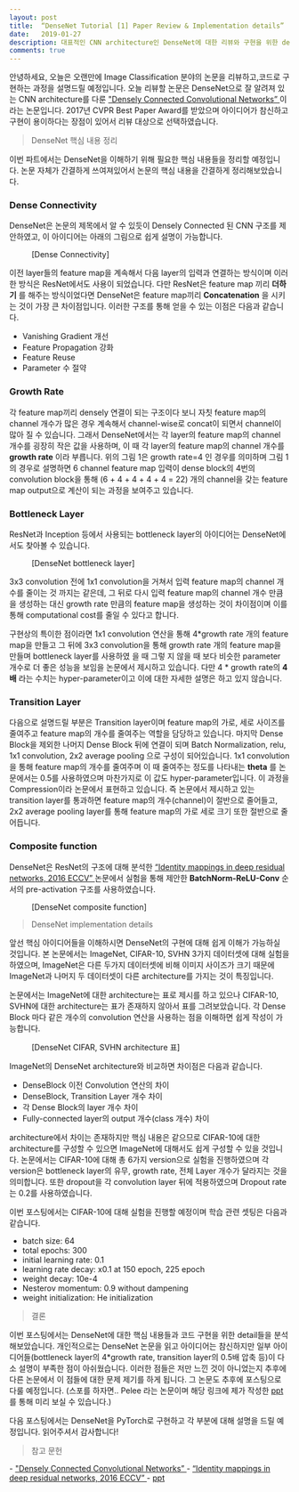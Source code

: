 ```yaml
---
layout: post
title:  “DenseNet Tutorial [1] Paper Review & Implementation details”
date:   2019-01-27
description: 대표적인 CNN architecture인 DenseNet에 대한 리뷰와 구현을 위한 detail들을 분석하고 정리하였습니다.
comments: true
---
```


안녕하세요, 오늘은 오랜만에 Image Classification 분야의 논문을 리뷰하고,코드로 구현하는 과정을 설명드릴 예정입니다. 
오늘 리뷰할 논문은 DenseNet으로 잘 알려져 있는 CNN architecture를 다룬 
<a href="https://arxiv.org/pdf/1608.06993.pdf" target="_blank"> "Densely Connected Convolutional Networks” </a>
이라는 논문입니다. 
2017년 CVPR Best Paper Award를 받았으며 아이디어가 참신하고 구현이 용이하다는 장점이 있어서 리뷰 대상으로 선택하였습니다.
 
<blockquote> DenseNet 핵심 내용 정리 </blockquote>

이번 파트에서는 DenseNet을 이해하기 위해 필요한 핵심 내용들을 정리할 예정입니다. 논문 자체가 간결하게 쓰여져있어서 논문의 핵심 내용을 간결하게 정리해보았습니다.

### Dense Connectivity

DenseNet은 논문의 제목에서 알 수 있듯이 Densely Connected 된 CNN 구조를 제안하였고, 이 아이디어는 아래의 그림으로 쉽게 설명이 가능합니다.
<figure>
	<img src="{{ '/assets/img/densenet/1.png' | prepend: site.baseurl }}" alt=""> 
	<figcaption> [Dense Connectivity] </figcaption>
</figure> 

이전 layer들의 feature map을 계속해서 다음 layer의 입력과 연결하는 방식이며 이러한 방식은 ResNet에서도 사용이 되었습니다. 
다만 ResNet은 feature map 끼리 **더하기** 를 해주는 방식이었다면 DenseNet은 feature map끼리 **Concatenation** 을 시키는 것이 가장 큰 차이점입니다. 
이러한 구조를 통해 얻을 수 있는 이점은 다음과 같습니다.
- Vanishing Gradient 개선
- Feature Propagation 강화
- Feature Reuse 
- Parameter 수 절약

### Growth Rate

각 feature map끼리 densely 연결이 되는 구조이다 보니 자칫 feature map의 channel 개수가 많은 경우 계속해서 channel-wise로 concat이 되면서 channel이 많아 질 수 있습니다. 
그래서 DenseNet에서는 각 layer의 feature map의 channel 개수를 굉장히 작은 값을 사용하며, 이 때 각 layer의 feature map의 channel 개수를 **growth rate** 이라 부릅니다.
위의 그림 1은 growth rate=4 인 경우를 의미하며 그림 1의 경우로 설명하면 6 channel feature map 입력이 dense block의 4번의 convolution block을 통해 (6 + 4 + 4 + 4 + 4 = 22) 개의 channel을 갖는 feature map output으로 계산이 되는 과정을 보여주고 있습니다.  

### Bottleneck Layer
ResNet과 Inception 등에서 사용되는 bottleneck layer의 아이디어는 DenseNet에서도 찾아볼 수 있습니다. 

<figure>
	<img src="{{ '/assets/img/densenet/2.png' | prepend: site.baseurl }}" alt=""> 
	<figcaption> [DenseNet bottleneck layer] </figcaption>
</figure> 

3x3 convolution 전에 1x1 convolution을  거쳐서 입력 feature map의 channel 개수를 줄이는 것 까지는 같은데, 그 뒤로 다시 입력 feature map의 channel 개수 만큼을 생성하는 대신 growth rate 만큼의  feature map을 생성하는 것이 차이점이며 이를 통해 computational cost를 줄일 수 있다고 합니다. 

구현상의 특이한 점이라면 1x1 convolution 연산을 통해 4*growth rate 개의 feature map을 만들고 그 뒤에 3x3 convolution을 통해 growth rate 개의 feature map을 만들며 bottleneck layer를 사용하였 을 때 그렇 지 않을 때 보다 비슷한 parameter 개수로 더 좋은 성능을 보임을 논문에서 제시하고 있습니다. 
다만 4 * growth rate의 **4배** 라는 수치는 hyper-parameter이고 이에 대한 자세한 설명은 하고 있지 않습니다. 

### Transition Layer
다음으로 설명드릴 부분은 Transition layer이며 feature map의 가로, 세로 사이즈를 줄여주고 feature map의 개수를 줄여주는 역할을 담당하고 있습니다. 
마지막 Dense Block을 제외한 나머지 Dense Block 뒤에 연결이 되며 Batch Normalization, relu, 1x1 convolution, 2x2 average pooling 으로 구성이 되어있습니다. 
1x1 convolution을 통해 feature map의 개수를 줄여주며 이 때 줄여주는 정도를 나타내는 **theta** 를 논문에서는 0.5를 사용하였으며 마찬가지로 이 값도 hyper-parameter입니다. 
이 과정을 Compression이라 논문에서 표현하고 있습니다. 
즉 논문에서 제시하고 있는 transition layer를 통과하면 feature map의 개수(channel)이 절반으로 줄어들고, 2x2 average pooling layer를 통해 feature map의 가로 세로 크기 또한 절반으로 줄어듭니다. 

### Composite function
DenseNet은 ResNet의 구조에 대해 분석한 
<a href="https://arxiv.org/pdf/1603.05027.pdf" target="_blank"> “Identity mappings in deep residual networks, 2016 ECCV” </a>
논문에서 실험을 통해 제안한 **BatchNorm-ReLU-Conv** 순서의 pre-activation 구조를 사용하였습니다. 

<figure>
	<img src="{{ '/assets/img/densenet/3.png' | prepend: site.baseurl }}" alt=""> 
	<figcaption> [DenseNet composite function] </figcaption>
</figure> 

<blockquote> DenseNet implementation details </blockquote>
앞선 핵심 아이디어들을 이해하시면 DenseNet의 구현에 대해 쉽게 이해가 가능하실 것입니다. 
본 논문에서는 ImageNet, CIFAR-10, SVHN 3가지 데이터셋에 대해 실험을 하였으며, ImageNet은 다른 두가지 데이터셋에 비해 이미지 사이즈가 크기 때문에 ImageNet과 나머지 두 데이터셋이 다른 architecture를 가지는 것이 특징입니다.

논문에서는 ImageNet에 대한 architecture는 표로 제시를 하고 있으나 CIFAR-10, SVHN에 대한 architecture는 표가 존재하지 않아서 표를 그려보았습니다.
각 Dense Block 마다 같은 개수의 convolution 연산을 사용하는 점을 이해하면 쉽게 작성이 가능합니다. 

<figure>
	<img src="{{ '/assets/img/densenet/4.png' | prepend: site.baseurl }}" alt=""> 
	<figcaption> [DenseNet CIFAR, SVHN architecture 표] </figcaption>
</figure> 

ImageNet의 DenseNet architecture와 비교하면 차이점은 다음과 같습니다.

- DenseBlock 이전 Convolution 연산의 차이
- DenseBlock, Transition Layer 개수 차이
- 각 Dense Block의 layer 개수 차이
- Fully-connected layer의 output 개수(class 개수) 차이

architecture에서 차이는 존재하지만 핵심 내용은 같으므로 CIFAR-10에 대한 architecture를 구성할 수 있으면 ImageNet에 대해서도 쉽게 구성할 수 있을 것입니다.
논문에서는 CIFAR-10에 대해 총 6가지 version으로 실험을 진행하였으며 각 version은 bottleneck layer의 유무, growth rate, 전체 Layer 개수가 달라지는 것을 의미합니다.
또한 dropout을 각 convolution layer 뒤에 적용하였으며 Dropout rate는 0.2를 사용하였습니다. 

이번 포스팅에서는 CIFAR-10에 대해 실험을 진행할 예정이며 학습 관련 셋팅은 다음과 같습니다.

- batch size: 64
- total epochs: 300
- initial learning rate: 0.1
- learning rate decay: x0.1 at 150 epoch, 225 epoch 
- weight decay: 10e-4
- Nesterov momentum: 0.9 without dampening
- weight initialization: He initialization

<blockquote> 결론 </blockquote>  
이번 포스팅에서는 DenseNet에 대한 핵심 내용들과 코드 구현을 위한 detail들을 분석해보았습니다. 
개인적으로는 DenseNet 논문을 읽고 아이디어는 참신하지만 일부 아이디어들(bottleneck layer의 4*growth rate, transition layer의 0.5배 압축 등)이 다소 설명이 부족한 점이 아쉬웠습니다. 
이러한 점들은 저만 느낀 것이 아니었는지 추후에 다른 논문에서 이 점들에 대한 문제 제기를 하게 됩니다. 
그 논문도 추후에 포스팅으로 다룰 예정입니다. (스포를 하자면.. Pelee 라는 논문이며 해당 링크에 제가 작성한 
<a href="https://www.slideshare.net/HoseongLee6/pelee-a-real-time-object-detection-system-on-mobile-devices-paper-review" target="_blank"> ppt </a>  
를 통해 미리 보실 수 있습니다.)

다음 포스팅에서는 DenseNet을 PyTorch로 구현하고 각 부분에 대해 설명을 드릴 예정입니다. 읽어주셔서 감사합니다!

<blockquote> 참고 문헌 </blockquote>  
- <a href="https://arxiv.org/pdf/1608.06993.pdf" target="_blank"> "Densely Connected Convolutional Networks” </a>  
- <a href="https://arxiv.org/pdf/1603.05027.pdf" target="_blank"> “Identity mappings in deep residual networks, 2016 ECCV” </a>  
- <a href="https://www.slideshare.net/HoseongLee6/pelee-a-real-time-object-detection-system-on-mobile-devices-paper-review" target="_blank"> ppt </a>  

